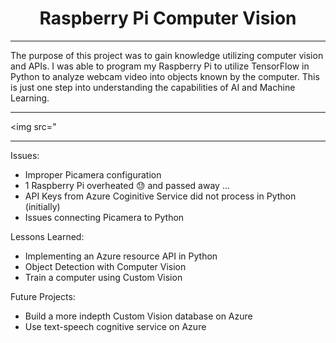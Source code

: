 <h1 align="center">Raspberry Pi Computer Vision </h1>

_______
The purpose of this project was to gain knowledge utilizing computer vision and APIs. I was able to program my Raspberry Pi to utilize TensorFlow in Python to analyze webcam video into objects known by the computer. This is just one step into understanding the capabilities of AI and Machine Learning. 
_______
<img src="
_______
Issues:
- Improper Picamera configuration
- 1 Raspberry Pi overheated 😓 and passed away ...
- API Keys from Azure Coginitive Service did not process in Python (initially)
- Issues connecting Picamera to Python


Lessons Learned:
- Implementing an Azure resource API in Python
- Object Detection with Computer Vision
- Train a computer using Custom Vision


Future Projects:
- Build a more indepth Custom Vision database on Azure
- Use text-speech cognitive service on Azure


